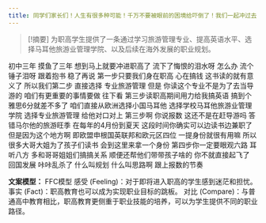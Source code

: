 ```yaml
---
title: 同学们家长们！人生有很多种可能！千万不要被眼前的困境给吓倒了！我们一起冲过去！教育 
---
```

 > [!摘要]
为职高学生提供了一条通过学习旅游管理专业、提高英语水平、选择马耳他旅游业管理学院、以及后续在海外发展的职业规划。

初中三年
摸鱼了三年
想到马上就要冲进职高了
流下了悔恨的泪水呀
怎么办
流个锤子泪呀
跟着抱书
稳了再说
第一步只要我们身在职高
心在搞钱
这书读的就有意义了
所以我们第二步
直接选择
专业旅游管理
但是
你读这个专业不是为了去当导游的
咱们有更重要的事情要做
往下看
第三步读职高期间用力给我搞英语
搞到个雅思6分就差不多了
咱们直接从欧洲选择小国马耳他
选择学校马耳他旅游业管理学院
选择专业旅游管理
给他对口对上
第三步啊
你说报数
这还不是在赶导游吗
答错马尔他的旅游旺季
在每年的4月份到夏天
这段时间你确实可以边读书边兼职了
但是因为这个地方啊
即欧盟申根国英联邦和欧元区四位
一提身份就很有用嘛
所以很多大哥大姐为了孩子们读书
会到这里来拿一个身份
第四步你一定要眼观六路
耳听八方
多和哥哥姐姐们搞搞关系
顺便还帮他们带带孩子啥的
你不就直接起飞了
回国发展
咔咔乱杀了
什么叫规划
什么叫思路啊
跟上报数的节奏

**文案模型：**
FFC模型
感受 (Feeling)：对于即将进入职高的学生感到迷茫和担忧。
事实 (Fact)：职高教育也可以成为实现职业目标的跳板。
对比 (Compare)：与普通高中教育相比，职高教育更侧重于职业技能的培养，可以为学生提供不同的职业路径。
